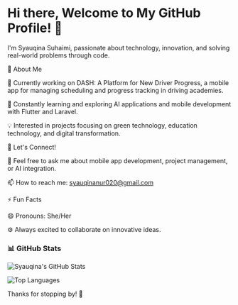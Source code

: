 # Hi there, Welcome to My GitHub Profile! 🌟

I'm Syauqina Suhaimi, passionate about technology, innovation, and solving real-world problems through code.

🚀 About Me

🔭 Currently working on DASH: A Platform for New Driver Progress, a mobile app for managing scheduling and progress tracking in driving academies.

🌱 Constantly learning and exploring AI applications and mobile development with Flutter and Laravel.

💡 Interested in projects focusing on green technology, education technology, and digital transformation.


🤝 Let's Connect!

💬 Feel free to ask me about mobile app development, project management, or AI integration.

📫 How to reach me: syauqinanur020@gmail.com


⚡ Fun Facts

😄 Pronouns: She/Her

⚙️ Always excited to collaborate on innovative ideas.

### 📊 GitHub Stats

![Syauqina's GitHub Stats](https://github-readme-stats.vercel.app/api?username=SyauQina&show_icons=true&theme=radical)

![Top Languages](https://github-readme-stats.vercel.app/api/top-langs/?username=SyauQina&layout=compact&theme=radical)


Thanks for stopping by! 🚀
